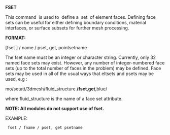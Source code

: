 
**FSET**

 This command  is used to  define a  set  of element faces. Defining
 face sets can be useful for either defining boundary conditions,
 material interfaces, or surface subsets for further mesh processing.

 **FORMAT:**

  [fset ] / name / pset, get, pointsetname
  
  The fset name must be an integer or
  character string. Currently, only 32 named face sets may exist.
  However, any number of integer-numbered face sets (up to the total
  number of faces in the problem) may be defined. Face sets may be
  used in all of the usual ways that eltsets and psets may be used,
  e.g :
  
  mo/setatt/3dmesh/fluid\_structure **/fset**,**get**,blue/
 
  where fluid\_structure is the name of a face set attribute.
  
  **NOTE: All modules do not support use of fset.**

 EXAMPLE:

     fset / fname / pset, get psetname

